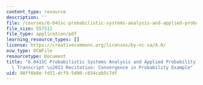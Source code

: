 ```yaml
---
content_type: resource
description: ''
file: /courses/6-041sc-probabilistic-systems-analysis-and-applied-probability-fall-2013/98ff6b8efd51dcf95d90c854cab5c7df_MIT6_041SCF13_Edit2_No33_Rec20_P3_ConvgProb2_300k.pdf
file_size: 557511
file_type: application/pdf
learning_resource_types: []
license: https://creativecommons.org/licenses/by-nc-sa/4.0/
ocw_type: OCWFile
resourcetype: Document
title: "6.041SC Probabilistic Systems Analysis and Applied Probability, Fall 2013\
  \ Transcript \u2013 Recitation: Convergence in Probability Example"
uid: 98ff6b8e-fd51-dcf9-5d90-c854cab5c7df
---
```

